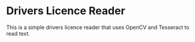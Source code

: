 # Drivers Licence Reader

This is a simple drivers licence reader that uses OpenCV and Tesseract to read text.
